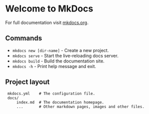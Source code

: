 # Welcome to MkDocs

 For full documentation visit [mkdocs.org](https://www.mkdocs.org).

 ## Commands

 * `mkdocs new [dir-name]` - Create a new project.
 * `mkdocs serve` - Start the live-reloading docs server.
 * `mkdocs build` - Build the documentation site.
 * `mkdocs -h` - Print help message and exit.

 ## Project layout

     mkdocs.yml    # The configuration file.
     docs/
         index.md  # The documentation homepage.
         ...       # Other markdown pages, images and other files.
         